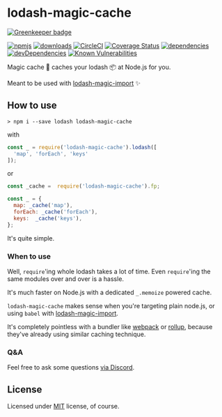 # lodash-magic-cache

[![Greenkeeper badge](https://badges.greenkeeper.io/bitsnap/lodash-magic-cache.svg)](https://greenkeeper.io/)

[![npmjs](https://img.shields.io/npm/v/lodash-magic-cache.svg)](https://npmjs.org/package/lodash-magic-cache)
[![downloads](https://img.shields.io/npm/dw/lodash-magic-cache.svg)](https://npmjs.org/package/lodash-magic-cache)
[![CircleCI](https://img.shields.io/circleci/project/github/bitsnap/lodash-magic-cache.svg)](https://circleci.com/gh/bitsnap/lodash-magic-cache)
[![Coverage Status](https://coveralls.io/repos/github/bitsnap/lodash-magic-cache/badge.svg?branch=master)](https://coveralls.io/github/bitsnap/lodash-magic-cache?branch=master) 
[![dependencies](https://david-dm.org/bitsnap/lodash-magic-cache.svg)](https://david-dm.org/bitsnap/lodash-magic-cache)
[![devDependencies](https://david-dm.org/bitsnap/lodash-magic-cache/dev-status.svg)](https://david-dm.org/bitsnap/lodash-magic-cache#info=devDependencies)
[![Known Vulnerabilities](https://snyk.io/test/github/bitsnap/lodash-magic-cache/badge.svg)](https://snyk.io/test/github/bitsnap/lodash-magic-cache)

Magic cache 🍒 caches your lodash 📦 at Node.js for you.

Meant to be used with [lodash-magic-import](https://github.com/bitsnap/babel-plugin-lodash-magic-import) ✨

## How to use 

```
> npm i --save lodash lodash-magic-cache
```

with

```js
const _ = require('lodash-magic-cache').lodash([
  'map', 'forEach', 'keys'
]);
```

or 

```js
const _cache =  require('lodash-magic-cache').fp;

const _ = {
  map: _cache('map'),
  forEach: _cache('forEach'),
  keys:  _cache('keys'),
};
```

It's quite simple.

### When to use

Well, `require`'ing whole lodash takes a lot of time.
Even `require`'ing the same modules over and over is a hassle.

It's much faster on Node.js with a dedicated `_.memoize` powered cache.

`lodash-magic-cache` makes sense when you're targeting plain node.js, or using `babel` with [lodash-magic-import](https://github.com/bitsnap/babel-plugin-lodash-magic-import).

It's completely pointless with a bundler like [webpack](https://webpack.js.org/) or [rollup](https://rollupjs.org), because they've already using similar caching technique.

### Q&A

Feel free to ask some questions [via Discord](http://discord.gg/P7W9v9B).

## License

Licensed under [MIT](LICENSE) license, of course.